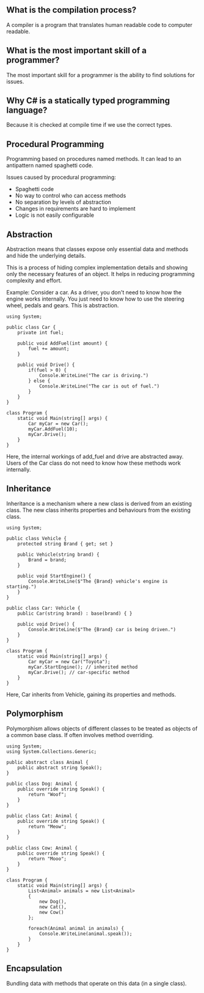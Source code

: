 ## What is the compilation process?

A compiler is a program that translates human readable code to computer readable.

## What is the most important skill of a programmer?

The most important skill for a programmer is the ability to find solutions for issues.

## Why C# is a statically typed programming language?

Because it is checked at compile time if we use the correct types.

## Procedural Programming

Programming based on procedures named methods. It can lead to an antipattern named spaghetti code. 

Issues caused by procedural programming:

- Spaghetti code
- No way to control who can access methods
- No separation by levels of abstraction
- Changes in requirements are hard to implement
- Logic is not easily configurable

## Abstraction

Abstraction means that classes expose only essential data and methods and hide the underlying details.

This is a process of hiding complex implementation details and showing only the necessary features of an object. It helps in reducing programming complexity and effort.

Example:
Consider a car. As a driver, you don't need to know how the engine works internally. You just need to know how to use the steering wheel, pedals and gears. This is abstraction.

```
using System;

public class Car {
	private int fuel;

	public void AddFuel(int amount) {
		fuel += amount;
	}

	public void Drive() {
		if(fuel > 0) {
			Console.WriteLine("The car is driving.")
		} else {
			Console.WriteLine("The car is out of fuel.")
		}
	}
}

class Program {
	static void Main(string[] args) {
		Car myCar = new Car();
		myCar.AddFuel(10);
		myCar.Drive();
	}
}
```

Here, the internal workings of add_fuel and drive are abstracted away. Users of the Car class do not need to know how these methods work internally.

## Inheritance

Inheritance is a mechanism where a new class is derived from an existing class. The new class inherits properties and behaviours from the existing class.

```
using System;

public class Vehicle {
	protected string Brand { get; set }

	public Vehicle(string brand) {
		Brand = brand;
	}

	public void StartEngine() {
		Console.WriteLine($"The {Brand} vehicle's engine is starting.")
	}
}

public class Car: Vehicle {
	public Car(string brand) : base(brand) { }

	public void Drive() {
		Console.WriteLine($"The {Brand} car is being driven.")
	}
}

class Program {
	static void Main(string[] args) {
		Car myCar = new Car("Toyota");
		myCar.StartEngine(); // inherited method
		myCar.Drive(); // car-specific method
	}
}

```

Here, Car inherits from Vehicle, gaining its properties and methods.

## Polymorphism

Polymorphism allows objects of different classes to be treated as objects of a common base class. If often involves method overriding.

```
using System;
using System.Collections.Generic;

public abstract class Animal {
	public abstract string Speak();
}

public class Dog: Animal {
	public override string Speak() {
		return "Woof";
	}
}

public class Cat: Animal {
	public override string Speak() {
		return "Meow";
	}
}

public class Cow: Animal {
	public override string Speak() {
		return "Mooo";
	}
}

class Program {
	static void Main(string[] args) {
		List<Animal> animals = new List<Animal> 
		{
			new Dog(),
			new Cat(),
			new Cow()
		};

		foreach(Animal animal in animals) {
			Console.WriteLine(animal.speak());
		}
	}
}
```


## Encapsulation

Bundling data with methods that operate on this data (in a single class).

